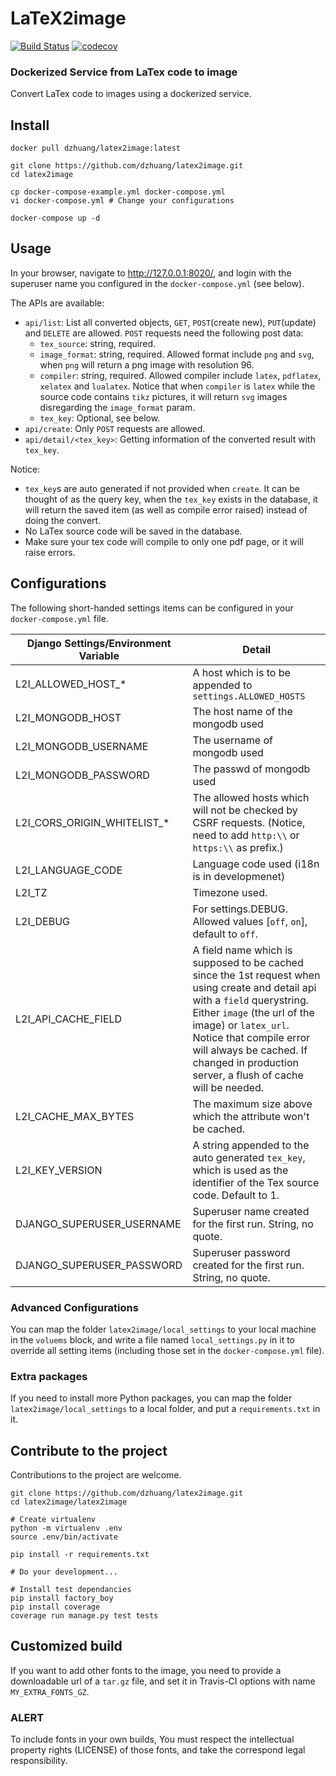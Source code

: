# LaTeX2image

[![Build Status](https://travis-ci.org/dzhuang/latex2image.svg?branch=master)](https://travis-ci.org/dzhuang/latex2image)
[![codecov](https://codecov.io/gh/dzhuang/latex2image/branch/master/graph/badge.svg)](https://codecov.io/gh/dzhuang/latex2image)

### Dockerized Service from LaTex code to image

Convert LaTex code to images using a dockerized service.

## Install
    
    docker pull dzhuang/latex2image:latest

    git clone https://github.com/dzhuang/latex2image.git
    cd latex2image

    cp docker-compose-example.yml docker-compose.yml
    vi docker-compose.yml # Change your configurations

    docker-compose up -d

## Usage
In your browser, navigate to http://127.0.0.1:8020/, and login with the superuser name you configured in the 
`docker-compose.yml` (see below).

The APIs are available:
- `api/list`: List all converted objects, `GET`, `POST`(create new), `PUT`(update) and `DELETE` are allowed. `POST`
  requests need the following post data:
  - `tex_source`: string, required.
  - `image_format`: string, required. Allowed format include `png` and `svg`, when `png` will return a png image with 
  resolution 96.
  - `compiler`: string, required. Allowed compiler include `latex`, `pdflatex`, `xelatex` and `lualatex`. Notice that
  when `compiler` is `latex` while the source code contains `tikz` pictures, it will return `svg` images disregarding 
  the `image_format` param.
  - `tex_key`: Optional, see below.
- `api/create`: Only `POST` requests are allowed.
- `api/detail/<tex_key>`: Getting information of the converted result with `tex_key`.

Notice:
- `tex_key`s are auto generated if not provided when `create`. It can be thought of as the query key, when the `tex_key`
 exists in the database, it will return the saved item (as well as compile error raised) instead of doing the convert.
- No LaTex source code will be saved in the database.
- Make sure your tex code will compile to only one pdf page, or it will raise errors.

## Configurations

The following short-handed settings items can be configured in your `docker-compose.yml` file.

| Django Settings/Environment Variable | Detail                               |
|--------------------------------------|--------------------------------------|
| L2I_ALLOWED_HOST_*                  | A host which is to be appended to `settings.ALLOWED_HOSTS` |
| L2I_MONGODB_HOST                   | The host name of the mongodb used      |
| L2I_MONGODB_USERNAME                 | The username of mongodb used   |
| L2I_MONGODB_PASSWORD                 | The passwd of mongodb used   |
| L2I_CORS_ORIGIN_WHITELIST_*          | The allowed hosts which will not be checked by CSRF requests. (Notice, need to add `http:\\` or `https:\\` as prefix.) |
| L2I_LANGUAGE_CODE                  | Language code used (i18n is in developmenet)              |
| L2I_TZ                     | Timezone used.|
| L2I_DEBUG                  | For settings.DEBUG. Allowed values [`off`, `on`], default to `off`. | 
| L2I_API_CACHE_FIELD | A field name which is supposed to be cached since the 1st request when using create and detail api with a `field` querystring. Either `image` (the url of the image) or `latex_url`. Notice that compile error will always be cached. If changed in production server, a flush of cache will be needed.|
| L2I_CACHE_MAX_BYTES | The maximum size above which the attribute won't be cached. |
| L2I_KEY_VERSION | A string appended to the auto generated `tex_key`, which is used as the identifier of the Tex source code. Default to 1. |
| DJANGO_SUPERUSER_USERNAME | Superuser name created for the first run. String, no quote. |
| DJANGO_SUPERUSER_PASSWORD | Superuser password created for the first run. String, no quote. |

### Advanced Configurations

You can map the folder `latex2image/local_settings` to your local machine in the `voluems` block, and write a file named `local_settings.py` in it
to override all setting items (including those set in the `docker-compose.yml` file).

### Extra packages

If you need to install more Python packages, you can map the folder `latex2image/local_settings` to a local folder, and
put a `requirements.txt` in it.

## Contribute to the project
Contributions to the project are welcome.

    git clone https://github.com/dzhuang/latex2image.git
    cd latex2image/latex2image

    # Create virtualenv
    python -m virtualenv .env
    source .env/bin/activate

    pip install -r requirements.txt
    
    # Do your development...
    
    # Install test dependancies
    pip install factory_boy
    pip install coverage
    coverage run manage.py test tests


## Customized build
If you want to add other fonts to the image, you need to provide a downloadable url of a `tar.gz` file, and set it in Travis-CI options with name `MY_EXTRA_FONTS_GZ`. 

### ALERT 
To include fonts in your own builds, You must respect the intellectual property rights (LICENSE) of those fonts, and take the correspond legal responsibility.
